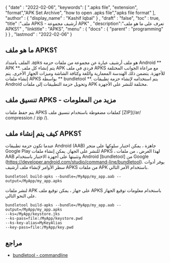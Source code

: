 
{
  "date" : "2022-02-06",
  "keywords": [ ".apks file", "extension", "format","APK Set Archive", "how to open .apks file","apks file format" ],
  "author" : {
    "display_name" : "Kashif Iqbal"
} ,
  "draft" : "false",
  "toc" : true,
  "title" :"ملف APKS - أرشيف مجموعة APK" ,
  "description":"تعرف على ما هو ملف APKS؟" ,
  "linktitle" : "APKS",
  "menu" : {
    "docs" : {
      "parent" : "programming"
}
} ,
  "lastmod" : "2022-02-06"
}

## ما هو ملف APKS؟

الملف بامتداد .apks هو ملف أرشيف عبارة عن مجموعة من ملفات حزمة Android ** APK **. يتم إنشاء كل ملف APK فردي في ملف APKS مع مراعاة الجوانب المختلفة للأجهزة. يتضمن ذلك الهندسة المعمارية واللغة وكثافة الشاشة وميزات الجهاز الأخرى. يتم إنشاء ملفات APKS بواسطة ** bundletool **. يتم استخدامه لإنشاء حزمة تطبيقات Android وتحويل حزمة التطبيقات إلى ملفات APK مختلفة للنشر على الأجهزة.

## تنسيق ملف APKS - مزيد من المعلومات

يتم حفظ ملفات APKS كملفات مضغوطة باستخدام تنسيق ملف [ZIP](/ar/ compression / zip /).

## كيف يتم إنشاء ملف APKS؟

عندما تكون حزمة تطبيقات Android (AAB) جاهزة ، يمكن اختبار سلوكها على متجر Google Play للنشر على الجهاز. يمكن إنشاء ملفات APKS ، لهذا الغرض ، من ملفات AAB وتثبيتها على أجهزة الاختبار باستخدام Android [bundletool] من Google (https://developer.android.com/studio/command-line/bundletool). يوفر أدوات سطر الأوامر لإنشاء ملف أرشيف APKS من ملفات APK باستخدام الأمر التالي.

```
bundletool build-apks --bundle=/MyApp/my_app.aab --output=/MyApp/my_app.apks
```

لنشر ملفات APK على جهاز ، يمكن توقيع ملف APKS باستخدام معلومات توقيع الجهاز على النحو التالي.

```
bundletool build-apks --bundle=/MyApp/my_app.aab --output=/MyApp/my_app.apks
--ks=/MyApp/keystore.jks
--ks-pass=file:/MyApp/keystore.pwd
--ks-key-alias=MyKeyAlias
--key-pass=file:/MyApp/key.pwd
```

## مراجع

* [bundletool - commandline](https://developer.android.com/studio/command-line/bundletool)

